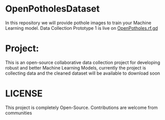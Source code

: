 # OpenPotholesDataset
In this repository we will provide pothole images to train your Machine Learning model. Data Collection Prototype 1 is live on [OpenPotholes.rf.gd](https://openpotholes.rf.gd)

# Project:
This is an open-source collaborative data collection project for developing robust and better Machine Learning Models, currently the project is collecting data and the cleaned dataset will be available to download soon

# LICENSE
This project is completely Open-Source. Contributions are welcome from communities
